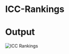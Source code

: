 # ICC-Rankings
# Output
![ICC Rankings](https://github.com/Niraviman-Singha/ICC-Rankings/assets/95018959/f2d31d4f-d743-41f4-933a-2b4e421adee1)
